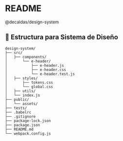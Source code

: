 # README

@decaldas/design-system

## 📁 Estructura para Sistema de Diseño

```plaintext
design-system/
├── src/
│   ├── components/
│       └── e-header/
│           ├── e-header.js
│           ├── e-header.css
│           └── e-header.test.js
│   ├── styles/
│       ├── tokens.css
│       └── global.css
│   ├── utils/
│   └── index.js
├── public/
│   └── assets/
├── tests/
├── .babelrc
├── .gitignore
├── package-lock.json
├── package.json
├── README.md
└── webpack.config.js
```

